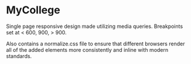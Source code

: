# MyCollege

Single page responsive design made utilizing media queries. Breakpoints set at < 600, 900, > 900. 

Also contains a normalize.css file to ensure that different browsers render all of the added elements more consistently and inline with modern standards.
